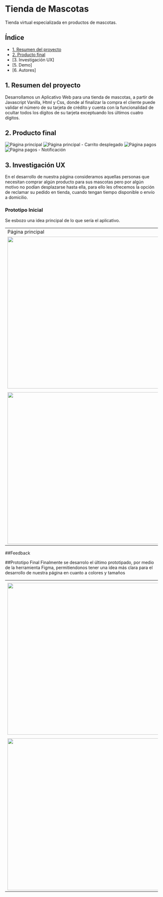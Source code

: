 # Tienda de Mascotas
Tienda virtual especializada en productos de mascotas.

## Índice
* [1. Resumen del proyecto](#1-resumen-del-proyecto)
* [2. Producto final](#2-producto-final)
* [3. Investigación UX]
* [5. Demo]
* [6. Autores]


## 1. Resumen del proyecto
Desarrollamos un Aplicativo Web para una tienda de mascotas, a partir de Javascript Vanilla, Html y Css, donde al finalizar la compra el cliente puede validar el número de su tarjeta de crédito y cuenta con la funcionalidad de ocultar todos los dígitos de su tarjeta exceptuando los últimos cuatro dígitos.

## 2. Producto final

![Página principal](/ruta/a/la/imagen.jpg)
![Página principal - Carrito desplegado](/ruta/a/la/imagen.jpg)
![Página pagos](/ruta/a/la/imagen.jpg)
![Página pagos - Notificación](/ruta/a/la/imagen.jpg)

## 3. Investigación UX
En el desarrollo de nuestra página consideramos  aquellas personas que necesitan comprar algún producto para sus mascotas pero por algún motivo no podían desplazarse hasta ella, para ello les ofrecemos la opción de reclamar su pedido en tienda, cuando tengan tiempo disponible o envío a domicilio.

### Prototipo Inicial
Se esbozo una idea principal de lo que sería el aplicativo.

<table>
    <tr>
      <td>Página principal</td>
      <td>Página principal con carrito desplazado </td>
    </tr>
    <tr>
      <td><img src="./src/assets/mainPage.png" width=500></td>
      <td><img src="./src/assets/mainPageCart.png" width=500></td>
    </tr>
    <tr>
      <td> </td>
      <td> </td>
    </tr>
    <tr>
      <td><img src="./assets/" width=500></td>
      <td><img src="./assets/" width=500></td>
    </tr>
  </table>


##Feedback

##Prototipo Final
Finalmente se desarrolo el último prototipado, por medio de la herramienta Figma, permitiendonos tener una idea más clara para el desarrollo de nuestra página en cuanto a colores y tamaños
    <table>
    <tr>
      <td></td>
      <td> </td>
    </tr>
    <tr>
      <td><img src="./assets/finalProduct/" width=500></td>
      <td><img src="./assets/" width=500></td>
    </tr>
    <tr>
      <td> </td>
      <td> </td>
    </tr>
    <tr>
      <td><img src="./assets/" width=500></td>
      <td><img src="./assets/" width=500></td>
    </tr>
  </table>

